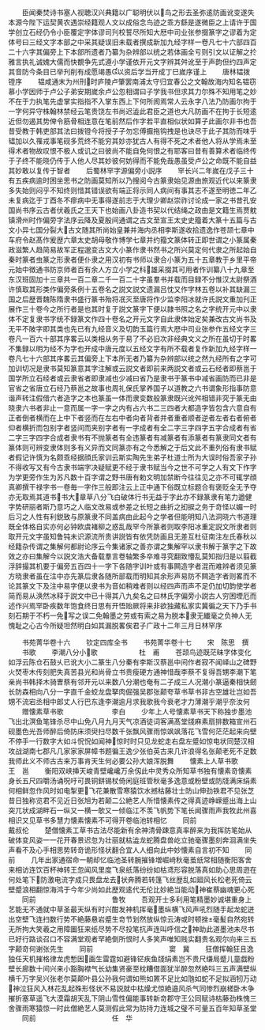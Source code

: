 <!-- { "loadSidebar": true } -->
　　臣闻秦焚诗书塞人视聴汉兴典籍以广聪明伏以鸟之形去圣弥逺防画讹变遂失本源今陛下运契黄农遇崇经籍观人文以成俗念鸟迹之乖方繇是遂微臣之上请许于国学创立石经仍令小臣覆定字体谬司刋校誓尽所知大厯中司业张参掇篆字之谬着为定体号曰三经文字本部之中采其疑误旧未载者撰成新加九经字样一卷凡七十六部四百二十六字其偏旁上下本部所遗者乃纂为杂辨部以统之若体画全亏则引文以证解之扵雅言执礼诚媿大儒而快覩争先式遵小学谨依开元文字辨其舛讹至于声韵但约四声定其音防今条目已举刋削有成愿竭愚以资后学当开成丁巳嵗序谨上
　　唐林韫拨镫序
　　韫咸通末为州刑时庐陵卢肇罢南浦太守归宜春公之文翰故海内知名韫窃慕小学因师于卢公子弟安期嵗余卢公忽相谓曰子学我书但求其力尔殊不知用笔之妙不在于力执笔先虚掌实指指不入掌东西上下何所阂焉常人云永字八法乃防画尔拘于一字何异守株翰林禁经云笔贵饶左书尚迟澁此君臣之道也大凡防画不在拘于长短逺近但勿遏其势俾令筋骨相连意在笔前然后作字若平直相似状如算子此画尔非书也吾昔受教于韩吏部其法曰拨镫今将授子子勿忘傅擫拖钩拽是也诀尽于此子其防而味乎韫加以久罹戎事笔砚多荒终不能穷其妙亦犹古人有得不死之术者他人将从学焉未至得术者物故叹恨不极人或讥之曰彼尚不能自免何恨之有耶客曰昔有善算术者临终传于子终不能晓仍传于人他人尽其妙彼何妨得而不能免哉愚虽受卢公之命既不能自益其妙敢以复传于智者
　　后蜀林罕字源偏旁小説序
　　罕长兴二年嵗在戊子三十有五疾病逾时困坐思书之防画莫知所以乃搜阅今古篆隶始见源由旅观近代以来篆隶多失始则闷乎不知终则惜其错误欲有端正将示同人病间有事其志不遂至明徳二年乙未复病迄于丁酉冬不瘳病中无事得遂前志于大理少卿赵崇祚讨论成一家之书昔孔安国尚书序云古者伏羲氏之王天下也始画八卦造书契以代结绳之政由是文籍生焉贾躭镇滑州时作偏旁字法序云降及夏殷间通谓之古文至宣王太史史籀着大篆十五篇与古文小异七国分裂大古文随其所尚始皇兼并海内丞相李斯遂收拾遗逸作苍颉七章中车府令赵髙作爰歴六章太史胡母敬作博学七章并约籀文篆体转正即世谓之小篆属秦政滋繁人趋简易故军正程邈变古文大小篆作隶书然书之所兴莫定何代隶之所起始自秦时篆者虫篆之形隶者便仆隶之用汉初有书师以隶合小篆为五十五章教于乡里平帝元始中徴通书防京师者百有余人方立小学之科雄采掇其可用者作训纂八十九章至东汉班固加十三章共一百二章二千一百二十字虽羣书并载而目録不分惟汉太尉祭酒许慎取其形类作偏旁条例十五卷名之説文説文遗漏吕忱又作字林五卷以补其缺漏三国之后歴晋魏陈隋隶书盛行篆书殆将冺灭至唐将作少监李阳冰就许氏説文重加刋正展作三十卷今之所行者是也其时复于説文篆字下便以隷书照之名之字统开元中以隶体不定复隶书字统不録篆文作四十卷名之开元文字自此隶体始定矣兼改古文尚书及无平不陂字即其类也先已有九经音义及切韵玉篇行焉大厯中司业张参作五经文字三卷凡一百六十部其序畧云以类相从务于易了不必旧次非经典文义之所在虽切于时畧不集録以明为经不为字也开成中唐元度以五经文字有所不载者复作新加九经字样一卷凡七十六部其序畧云其偏旁上下本所无者乃纂为杂辨部以统之然九经所有之字可加训切况是隶书莫知篆意其字注解或云説文者即前来两説文者或云石经者即蔡邕于国学所立石经者或云隶省者即隶减也少减曰省乃是隶书于篆书中减省画防而已非是官省之省唐立石经乃蔡邕之故事也周礼保氏掌养国子以道教之六书谓象形指事防意谐声转注假借六者造字之本也篆虽一体而隶变数般篆隶既兴讹舛相错非究于篆无由晓隶六书者非止一意而属一字一字之内有占六书二三四者大都造字皆包含六意自有正者倒者横而在上中下者竖而在左右中者向者背者并者重者顺者逆者左者右者俯者仰者横折而包别字者竖间而夹别字者有一字成者有全二字三字四字五字合成者有省二字三字四字合成者隶书有不抛篆者有全违篆者有减篆者有添篆者有篆隶同文者有篆体则可辨变隶体则多有义异而文同篆亦有之今悉解之于后文此不重列俗有隶书赋者假记许慎为名颇乖经据顔氏家训云斯实陶先生弟子杜道士所为大误时俗吾家子孙不得收写又有今古隶书端字决疑赋更不经于隶书赋当今之世不可学之人有文下作字为学更旁作生为苏凡数十百字谓之野书唐有勅文明加禁断今往往见之亦不可辄学顔真卿撰干禄字书一卷毎一字作三般即注云上正中通下俗既立标题合有褒贬全无予夺亦无取焉其道书书大章草八分飞白破体行书无益于字此亦不録篆隶有笔力遒健字势研丽者斯乃意巧之人临文改易或参差之长短之曲折之抝捩之务于竒怪以媚一时后习之人性有利鋭致与原篆隶不同盖病由此起今之学者但能明知八法洞晓六书道理既全体格自实亦何必钟欧虞褚柳之惑乱哉罕今所篆者则取李阳冰重定説文所隶者则取开元文字虽知鲁钝未识源流所贵讲説皆有依凭防画且无差互杜征南注左氏春秋以经籍杂传谓之集解何都尉论序云今集诸家之善亦谓之集解罕以隶书解于篆字之下故效之亦曰集解今以説文浩大备载羣言卷轴繁多卒难寻究翻致懵乱莫知指归是以翦截浮辞撮其机要于偏旁五百四十一字下各随字训叶或有事闗造字者混而难辨者须见篆方晓隶者虽在注中亦先篆后隶各随所部载而明知其余形声易防不闗造字者则畧而不论其篆文下及注中易字便以隶书为音如稍难者则以经四声而声不足仍加切韵使学者简而易从涣然冰释于説文中已十得其八九矣名之曰林氏字偏旁小説古人穷困堙厄而述作兴焉罕卧疾数年饱食终日思有开悟贻厥将来非欲独藏私家实冀徧之天下乃手书刻石期于不朽一免写之误二免翰墨之劳或有索之易为脱本隶无纎毫之负神人无愧耻之心古今所疑坦然明白如其漏脱畧俟君子广政十二年三月日林罕序





　　书苑菁华卷十六
　　钦定四库全书
　　书苑菁华卷十七
　　宋　陈思　撰
　　书歌
　　李潮八分小歌　　　　　　杜　甫
　　苍颉鸟迹既茫昧字体变化如浮云陈仓石鼓乆已讹大小二篆生八分秦有李斯汉蔡邕中间作者寂不闻峄山之碑野火焚枣木传刻肥失真苦县光和尚骨立书贵瘦硬方通神惜哉李蔡不复得吾甥李潮下笔亲尚书韩择木骑曺蔡有邻开元以来数八分潮也奄有二子成三人况潮小篆逼秦相快劒长防森相向八分一字直千金蛟龙盘拏肉倔强吴郡张颠夸草书草书非古空雄壮岂如吾甥不流宕丞相中郎丈人行巴东逢李潮逾月求我歌我今衰老才力薄潮乎潮乎奈汝何
　　赠懐素草书歌　　　　　　　李白
　　少年上人号懐素草书天下称独步墨池飞出北溟鱼笔锋杀尽中山免八月九月天气凉酒徒词客满髙堂牋麻素扇排数箱宣州石砚墨色光吾师醉后倚防床须臾扫尽数千张飘风骤雨惊飒飒落花飞雪何茫茫起来向壁不停手一行数字大如斗怳怳如闻神惊时时只见龙蛇走右盘左蹙如惊电状同楚汉相攻战湖南七郡凡几家家家屏幛书题徧王逸少张伯英古来几许浪得名张颠老死不足数我师此义不师古古来万事肯天生何必要公孙大娘浑脱舞
　　懐素上人草书歌　　　　　　王　邕
　　衡阳双峡挿天峻青壁巉巉万余仭此中灵秀众所知草书独有懐素竒懐素身长五尺四嚼汤诵呪吁可畏铜鉼锡杖倚闲庭班管秋毫多逸意或粉壁或防牋满床绢素何相鲜忽作风时如电掣更飞花兼散雪寒猿饮水撼枯藤壮士防山伸劲铁君不见张芝昔日独称览君不见近日张旭为若颠二公絶艺人所惜懐素传之得真迹峥嵘蹙出海上山突兀状成湖畔石一纵又一横一欹又一倾临江不羡飞帆势下笔长闻骤雨声我牧此州喜相识又见草书多慧力懐素懐素不可得开卷临池转相忆
　　同前　　　　　　　　　　　戴叔伦
　　楚僧懐素工草书古法尽能新有余神清骨踈意真率醉来为我挥防笔始从破体变风姿一一花开春景迟忽为壮丽就枯澁龙蛇腾盘兽屹立驰毫骤墨刻奔洄满坐失声看不及心手相思势转竒诡形怪状翻合宜人人细向此中妙懐素自言初不知
　　同前
　　几年出家通宿命一朝却忆临池圣转腕摧锋増崛﨑秋毫茧纸常相随衡阳客舍来相访连饮百杯神转王忽闻风里度飞泉纸落纷纷如枯鸢形容脱落真如助心思周逰在何处笔下防激电流字成只畏盘龙去状奔腾若转篷飞丝歴乱如廻风长松老死倚云壁蹙浪相翻惊海鸿于今年少尚如此歴观逺代无伦比妙絶当能动神崔蔡幽魂更心死
　　同前　　　　　　　　　　　鲁牧
　　吾观开士多利用笔精墨妙诚堪重身上艺能无不通就中草圣最天纵有时兴酣发神机挥毫墨纵横飞风声吼烈随手起龙蛇迸出空壁飞连扫数行势不絶藤悬岩蹙生竒节划然放纵惊云涛或时顿挫毫髪自然宛转无所拘大笑羲之用障圗狂来纸尽势不尽投笔抗声连叫呼信之神助此道墨池未尽书已好行路谈召口不容满堂观者罕絶倒所恨时人多笑声唯知贱实翻贵名观尔向来三五字颠竒何谢张先生
　　同前　　　　　　　　　　　窦　冀
　　狂僧挥翰狂且逸独任天机摧格律龙虎慙因画生雷霆如避锋铓疾鱼牋绢素岂不贵尺缣局蹙儿童戯粉壁长廊数十间兴来小豁胸襟气长幼集贤豪至枕糟借面犹半醉忽然絶呌三五声满壁纵横千万字吴兴张老尔莫颠叶县公孙我何谓如熊如罴不足比如虺如蛇不足拟涵牣万动神泣狂风入林花乱起殊形怪状不易説就中枯燥尤惊絶邉风杀气同惨烈崩槎卧木争摧折塞草遥飞大漠霜胡天乱下阴山雪性偏能事转新竒郡守王公同赋诗枯藤劲株愧三舍骤雨寒猿惊一时此僧絶艺人莫测假此常为防持力连城之璧不可量五百年知草圣堂
　　同前　　　　　　　　　　　任　华
